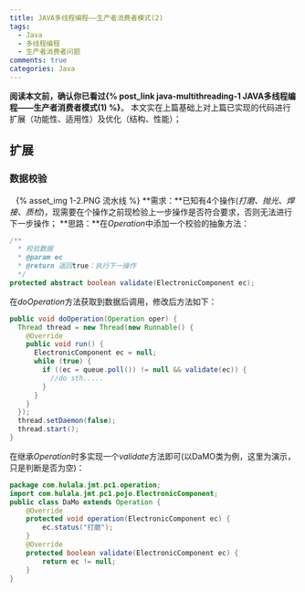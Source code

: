 ```yaml
---
title: JAVA多线程编程——生产者消费者模式(2)
tags:
  - Java
  - 多线程编程
  - 生产者消费者问题
comments: true
categories: Java
---
```

**阅读本文前，确认你已看过{% post_link java-multithreading-1 JAVA多线程编程——生产者消费者模式(1) %}**。
本文实在上篇基础上对上篇已实现的代码进行扩展（功能性、适用性）及优化（结构、性能）；
<!--more-->
## 扩展
### 数据校验
&ensp;
{% asset_img  1-2.PNG 流水线 %}
**需求：**已知有4个操作(*打磨、抛光、焊接、质检*)，现需要在个操作之前现检验上一步操作是否符合要求，否则无法进行下一步操作；
**思路：**在*Operation*中添加一个校验的抽象方法：
  ```java
  /**
    * 校验数据
    * @param ec
    * @return 返回true：执行下一操作
    */
  protected abstract boolean validate(ElectronicComponent ec);
  ```
  在*doOperation*方法获取到数据后调用，修改后方法如下：
  ```java
  public void doOperation(Operation oper) {
    Thread thread = new Thread(new Runnable() {
      @Override
      public void run() {
        ElectronicComponent ec = null;
        while (true) {
          if ((ec = queue.poll()) != null && validate(ec)) {
            //do sth.....
          }
        }
      }
    });
    thread.setDaemon(false);
    thread.start();
  }
```
  在继承*Operation*时多实现一个*validate*方法即可(以DaMO类为例，这里为演示，只是判断是否为空)：
```java
package com.hulala.jmt.pc1.operation;
import com.hulala.jmt.pc1.pojo.ElectronicComponent;
public class DaMo extends Operation {
	@Override
	protected void operation(ElectronicComponent ec) {
		ec.status("打磨");
	}
	@Override
	protected boolean validate(ElectronicComponent ec) {
		return ec != null;
	}
}
```

